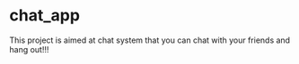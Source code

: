 # chat_app
This project is aimed at chat system that you can chat with your friends and hang out!!!
